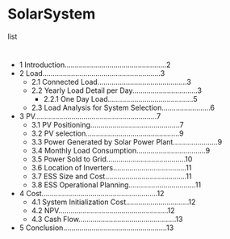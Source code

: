 # SolarSystem

list  
#
- 1 Introduction..................................................2  
- 2 Load..........................................................3  
  - 2.1 Connected Load............................................3  
  - 2.2 Yearly Load Detail per Day................................3  
    - 2.2.1 One Day Load..........................................5  
  - 2.3 Load Analysis for System Selection........................6  
- 3 PV............................................................7  
  - 3.1 PV Positioning............................................7  
  - 3.2 PV selection..............................................9  
  - 3.3 Power Generated by Solar Power Plant......................9  
  - 3.4 Monthly Load Consumption..................................9  
  - 3.5 Power Sold to Grid.......................................10  
  - 3.6 Location of Inverters....................................11  
  - 3.7 ESS Size and Cost........................................11  
  - 3.8 ESS Operational Planning.................................11  
- 4 Cost.........................................................12  
  - 4.1 System Initialization Cost...............................12  
  - 4.2 NPV......................................................12  
  - 4.3 Cash Flow................................................13  
- 5 Conclusion...................................................13  

#
